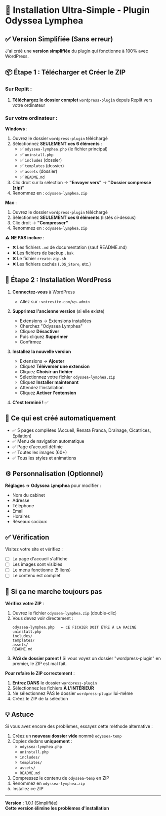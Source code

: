 # 🚀 Installation Ultra-Simple - Plugin Odyssea Lymphea

## ✅ Version Simplifiée (Sans erreur)

J'ai créé une **version simplifiée** du plugin qui fonctionne à 100% avec WordPress.

## 📦 Étape 1 : Télécharger et Créer le ZIP

### Sur Replit :
1. **Téléchargez le dossier complet** `wordpress-plugin` depuis Replit vers votre ordinateur

### Sur votre ordinateur :

**Windows** :
1. Ouvrez le dossier `wordpress-plugin` téléchargé
2. Sélectionnez **SEULEMENT ces 6 éléments** :
   - ✅ `odyssea-lymphea.php` (le fichier principal)
   - ✅ `uninstall.php`
   - ✅ `includes` (dossier)
   - ✅ `templates` (dossier)
   - ✅ `assets` (dossier)
   - ✅ `README.md`
3. Clic droit sur la sélection → **"Envoyer vers"** → **"Dossier compressé (zip)"**
4. Renommez en : `odyssea-lymphea.zip`

**Mac** :
1. Ouvrez le dossier `wordpress-plugin` téléchargé
2. Sélectionnez **SEULEMENT ces 6 éléments** (listés ci-dessus)
3. Clic droit → **"Compresser"**
4. Renommez en : `odyssea-lymphea.zip`

⚠️ **NE PAS inclure** :
- ❌ Les fichiers `.md` de documentation (sauf README.md)
- ❌ Les fichiers de backup `.bak`
- ❌ Le fichier `create-zip.sh`
- ❌ Les fichiers cachés (`.DS_Store`, etc.)

## 🔧 Étape 2 : Installation WordPress

1. **Connectez-vous** à WordPress
   - Allez sur : `votresite.com/wp-admin`

2. **Supprimez l'ancienne version** (si elle existe)
   - Extensions → Extensions installées
   - Cherchez "Odyssea Lymphea"
   - Cliquez **Désactiver**
   - Puis cliquez **Supprimer**
   - Confirmez

3. **Installez la nouvelle version**
   - Extensions → **Ajouter**
   - Cliquez **Téléverser une extension**
   - Cliquez **Choisir un fichier**
   - Sélectionnez votre fichier `odyssea-lymphea.zip`
   - Cliquez **Installer maintenant**
   - Attendez l'installation
   - Cliquez **Activer l'extension**

4. **C'est terminé !** ✅

## 🎯 Ce qui est créé automatiquement

- ✅ 5 pages complètes (Accueil, Renata Franca, Drainage, Cicatrices, Épilation)
- ✅ Menu de navigation automatique
- ✅ Page d'accueil définie
- ✅ Toutes les images (60+)
- ✅ Tous les styles et animations

## ⚙️ Personnalisation (Optionnel)

**Réglages → Odyssea Lymphea** pour modifier :
- Nom du cabinet
- Adresse
- Téléphone
- Email
- Horaires
- Réseaux sociaux

## ✅ Vérification

Visitez votre site et vérifiez :
- [ ] La page d'accueil s'affiche
- [ ] Les images sont visibles
- [ ] Le menu fonctionne (5 liens)
- [ ] Le contenu est complet

## 🐛 Si ça ne marche toujours pas

**Vérifiez votre ZIP** :
1. Ouvrez le fichier `odyssea-lymphea.zip` (double-clic)
2. Vous devez voir directement :
   ```
   odyssea-lymphea.php   ← CE FICHIER DOIT ÊTRE À LA RACINE
   uninstall.php
   includes/
   templates/
   assets/
   README.md
   ```
3. **PAS de dossier parent !** Si vous voyez un dossier "wordpress-plugin" en premier, le ZIP est mal fait.

**Pour refaire le ZIP correctement** :
1. **Entrez DANS** le dossier `wordpress-plugin`
2. Sélectionnez les fichiers **À L'INTÉRIEUR**
3. Ne sélectionnez PAS le dossier `wordpress-plugin` lui-même
4. Créez le ZIP de la sélection

## 💡 Astuce

Si vous avez encore des problèmes, essayez cette méthode alternative :

1. Créez un **nouveau dossier vide** nommé `odyssea-temp`
2. Copiez dedans **uniquement** :
   - `odyssea-lymphea.php`
   - `uninstall.php`
   - `includes/`
   - `templates/`
   - `assets/`
   - `README.md`
3. Compressez le contenu de `odyssea-temp` en ZIP
4. Renommez en `odyssea-lymphea.zip`
5. Installez ce ZIP

---

**Version** : 1.0.1 (Simplifiée)  
**Cette version élimine les problèmes d'installation**
